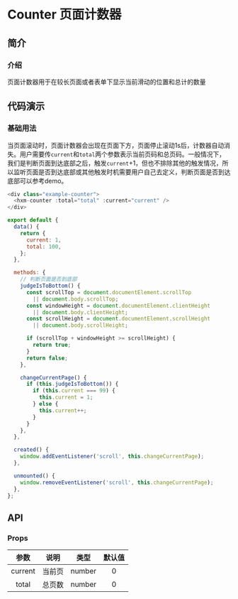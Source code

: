 # Counter 页面计数器

## 简介

<card>

### 介绍
页面计数器用于在较长页面或者表单下显示当前滑动的位置和总计的数量

</card>

## 代码演示

<card>

### 基础用法

当页面滚动时，页面计数器会出现在页面下方，页面停止滚动1s后，计数器自动消失。用户需要传`current`和`total`两个参数表示当前页码和总页码。一般情况下，我们是判断页面到达底部之后，触发`current`+1，但也不排除其他的触发情况，所以监听页面是否到达底部或其他触发时机需要用户自己去定义，判断页面是否到达底部可以参考demo。

```javascript
<div class="example-counter">
  <hxm-counter :total="total" :current="current" />
</div>

export default {
  data() {
    return {
      current: 1,
      total: 100,
    };
  },

  methods: {
    // 判断页面是否到底部
    judgeIsToBottom() {
      const scrollTop = document.documentElement.scrollTop
        || document.body.scrollTop;
      const windowHeight = document.documentElement.clientHeight
        || document.body.clientHeight;
      const scrollHeight = document.documentElement.scrollHeight
        || document.body.scrollHeight;

      if (scrollTop + windowHeight >= scrollHeight) {
        return true;
      }
      return false;
    },

    changeCurrentPage() {
      if (this.judgeIsToBottom()) {
        if (this.current === 99) {
          this.current = 1;
        } else {
          this.current++;
        }
      }
    },
  },

  created() {
    window.addEventListener('scroll', this.changeCurrentPage);
  },

  unmounted() {
    window.removeEventListener('scroll', this.changeCurrentPage);
  },
};
```

</card>

## API

<card>

### Props

| 参数 | 说明 | 类型 | 默认值 |
|:---:|:---:|:---:|:---:|
| current | 当前页 | number | 0 |
| total | 总页数 | number | 0 |


</card>

<demo/>
